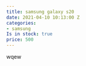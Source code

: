 ```yaml
---
title: samsung galaxy s20
date: 2021-04-10 10:13:00 Z
categories:
- samsung
Is in stock: true
price: 500
---
```


wqew